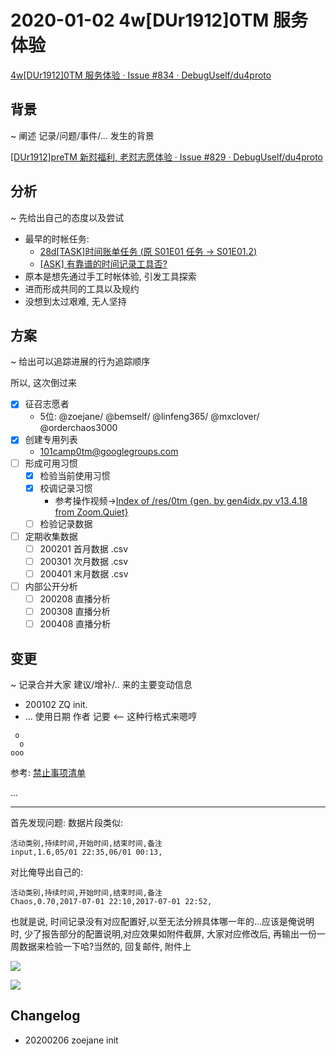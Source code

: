 # 2020-01-02  4w[DUr1912]0TM 服务体验

[4w[DUr1912]0TM 服务体验 · Issue #834 · DebugUself/du4proto](https://github.com/DebugUself/du4proto/issues/834)

## 背景
~ 阐述 记录/问题/事件/... 发生的背景

[\[DUr1912\]preTM 新怼福利, 老怼志愿体验 · Issue #829 · DebugUself/du4proto](https://github.com/DebugUself/du4proto/issues/829)

## 分析
~ 先给出自己的态度以及尝试


- 最早的时帐任务:
    + [28d\[TASK\]时间账单任务 (原 S01E01 任务 -> S01E01.2)](https://github.com/DebugUself/du4proto/issues/2)
    + [\[ASK\] 有靠谱的时间记录工具否?](https://github.com/DebugUself/du4proto/issues/3)
- 原本是想先通过手工时帐体验, 引发工具探索
- 进而形成共同的工具以及规约
- 没想到太过艰难, 无人坚持

## 方案
~ 给出可以追踪进展的行为追踪顺序

所以, 这次倒过来

- [x] 征召志愿者
    + 5位: @zoejane/ @bemself/ @linfeng365/ @mxclover/ @orderchaos3000 
- [x] 创建专用列表
    + 101camp0tm@googlegroups.com
- [ ] 形成可用习惯
    + [x] 检验当前使用习惯
    + [x] 校调记录习惯
        * 参考操作视频->[Index of /res/0tm {gen. by gen4idx.py v13.4.18 from Zoom.Quiet}](http://101.zoomquiet.top/res/0tm/index.html)
    + [ ] 检验记录数据
- [ ] 定期收集数据
    + [ ] 200201 首月数据 .csv
    + [ ] 200301 次月数据 .csv
    + [ ] 200401 末月数据 .csv
- [ ] 内部公开分析
    + [ ] 200208 直播分析
    + [ ] 200308 直播分析
    + [ ] 200408 直播分析

## 变更
~ 记录合并大家 建议/增补/.. 来的主要变动信息

- 200102 ZQ init.
- ... 使用日期 作者 记要 <-- 这种行格式来嗯哼


```
 o
  o
ooo
```
参考: [禁止事项清单](https://github.com/DebugUself/du4proto/wiki/HbNotDoIt)

...

- - - - - 

首先发现问题:
数据片段类似:

    活动类别,持续时间,开始时间,结束时间,备注
    input,1.6,05/01 22:35,06/01 00:13,

对比俺导出自己的:

    活动类别,持续时间,开始时间,结束时间,备注
    Chaos,0.70,2017-07-01 22:10,2017-07-01 22:52,

也就是说, 时间记录没有对应配置好,以至无法分辨具体哪一年的...应该是俺说明时, 少了报告部分的配置说明,对应效果如附件截屏,
大家对应修改后, 再输出一份一周数据来检验一下哈?当然的, 回复邮件, 附件上

![](https://user-images.githubusercontent.com/22494/71803163-fb73f980-309a-11ea-981c-5d602d734d9b.jpeg)

![](https://user-images.githubusercontent.com/22494/71803191-0f1f6000-309b-11ea-8094-cff400fc39e8.jpeg)


## Changelog

- 20200206 zoejane init